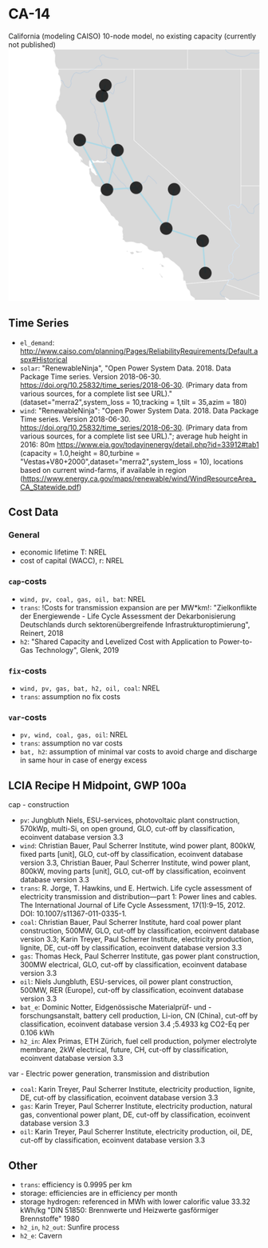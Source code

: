 # CA-14
California (modeling CAISO) 10-node model, no existing capacity (currently not published)
![Plot](assets/CA_14.svg)
## Time Series
- `el_demand`: http://www.caiso.com/planning/Pages/ReliabilityRequirements/Default.aspx#Historical
- `solar`: "RenewableNinja",  "Open Power System Data. 2018. Data Package Time series. Version 2018-06-30. https://doi.org/10.25832/time_series/2018-06-30. (Primary data from various sources, for a complete list see URL)." (dataset="merra2",system_loss = 10,tracking = 1,tilt = 35,azim = 180)
- `wind`: "RenewableNinja":  "Open Power System Data. 2018. Data Package Time series. Version 2018-06-30. https://doi.org/10.25832/time_series/2018-06-30. (Primary data from various sources, for a complete list see URL)."; average hub height in 2016: 80m https://www.eia.gov/todayinenergy/detail.php?id=33912#tab1
(capacity = 1.0,height = 80,turbine = "Vestas+V80+2000",dataset="merra2",system_loss = 10), locations based on current wind-farms, if available in region (https://www.energy.ca.gov/maps/renewable/wind/WindResourceArea_CA_Statewide.pdf)

## Cost Data
### General
- economic lifetime T: NREL
- cost of capital (WACC), r: NREL
### `cap`-costs
- `wind, pv, coal, gas, oil, bat`: NREL
- `trans`: !Costs for transmission expansion are per MW*km!: "Zielkonflikte der Energiewende - Life Cycle Assessment der Dekarbonisierung Deutschlands durch sektorenübergreifende Infrastrukturoptimierung", Reinert, 2018
- `h2`: "Shared Capacity and Levelized Cost with Application to Power-to-Gas Technology", Glenk, 2019
### `fix`-costs
- `wind, pv, gas, bat, h2, oil, coal`: NREL
- `trans`: assumption no fix costs
### `var`-costs
- `pv, wind, coal, gas, oil`: NREL
- `trans`: assumption no var costs
- `bat, h2`: assumption of minimal var costs to avoid charge and discharge in same hour in case of energy excess

## LCIA Recipe H Midpoint, GWP 100a
cap - construction
- `pv`: Jungbluth Niels, ESU-services, photovoltaic plant construction, 570kWp, multi-Si, on open ground, GLO, cut-off by classification, ecoinvent database version 3.3
- `wind`: Christian Bauer, Paul Scherrer Institute, wind power plant, 800kW, fixed parts [unit], GLO, cut-off by classification, ecoinvent database version 3.3, Christian Bauer, Paul Scherrer Institute, wind power plant, 800kW, moving parts [unit], GLO, cut-off by classification, ecoinvent database version 3.3
- `trans`: R. Jorge, T. Hawkins, und E. Hertwich. Life cycle assessment of electricity transmission and distribution—part 1: Power lines and cables. The International Journal of Life Cycle Assessment, 17(1):9–15, 2012. DOI: 10.1007/s11367-011-0335-1.
- `coal`: Christian Bauer, Paul Scherrer Institute, hard coal power plant construction, 500MW, GLO, cut-off by classification, ecoinvent database version 3.3; Karin Treyer, Paul Scherrer Institute, electricity production, lignite, DE, cut-off by classification, ecoinvent database version 3.3
- `gas`: Thomas Heck, Paul Scherrer Institute, gas power plant construction, 300MW electrical, GLO, cut-off by classification, ecoinvent database version 3.3
- `oil`: Niels Jungbluth, ESU-services, oil power plant construction, 500MW, RER (Europe), cut-off by classification, ecoinvent database version 3.3
- `bat_e`: Dominic Notter, Eidgenössische Materialprüf- und -forschungsanstalt, battery cell production, Li-ion, CN (China), cut-off by classification, ecoinvent database version 3.4 ;5.4933 kg CO2-Eq per 0.106 kWh
- `h2_in`: Alex Primas, ETH Zürich, fuel cell production, polymer electrolyte membrane, 2kW electrical, future, CH, cut-off by classification, ecoinvent database version 3.3

var - Electric power generation, transmission and distribution
- `coal`: Karin Treyer, Paul Scherrer Institute, electricity production, lignite, DE, cut-off by classification, ecoinvent database version 3.3
- `gas`: Karin Treyer, Paul Scherrer Institute, electricity production, natural gas, conventional power plant, DE, cut-off by classification, ecoinvent database version 3.3
- `oil`: Karin Treyer, Paul Scherrer Institute, electricity production, oil, DE, cut-off by classification, ecoinvent database version 3.3

## Other
- `trans`: efficiency is 0.9995 per km
- storage: efficiencies are in efficiency per month
- storage hydrogen: referenced in MWh with lower calorific value 33.32 kWh/kg "DIN 51850: Brennwerte und Heizwerte gasförmiger Brennstoffe" 1980
- `h2_in`, `h2_out`: Sunfire process
- `h2_e`: Cavern
